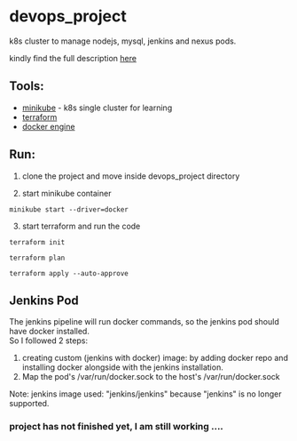# devops_project

k8s cluster to manage nodejs, mysql, jenkins and nexus pods. 

kindly find the full description [here](https://github.com/Dina-Adel-1302/devops_project/blob/45329a3efa8acb63c61165af58703f68a3cfc73e/project%20description.pdf)

## Tools: 

- [minikube](https://serverok.in/install-minikube-with-docker-driver-on-ubuntu) -  k8s single cluster for learning
- [terraform](https://developer.hashicorp.com/terraform/downloads)
- [docker engine](https://docs.docker.com/engine/install/)

## Run:
1. clone the project and move inside devops_project directory

2. start minikube container
```
minikube start --driver=docker
```

3. start terraform and run the code
```
terraform init
```
```
terraform plan
```
```
terraform apply --auto-approve
```

## Jenkins Pod
The jenkins pipeline will run docker commands, so the jenkins pod should have docker installed.\
So I followed 2 steps: 
1. creating custom (jenkins with docker) image: by adding docker repo and installing docker alongside with the jenkins installation. 
2. Map the pod's /var/run/docker.sock to the host's /var/run/docker.sock

Note: jenkins image used: "jenkins/jenkins" because "jenkins" is no longer supported. 

### project has not finished yet, I am still working .... 




